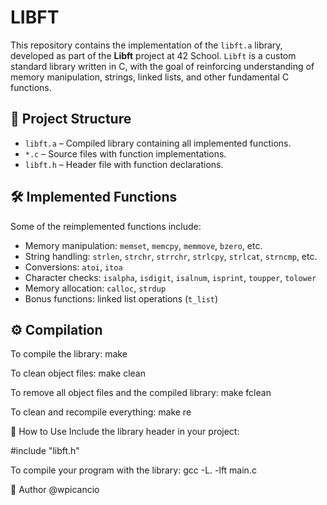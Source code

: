 # LIBFT

This repository contains the implementation of the `libft.a` library, developed as part of the **Libft** project at 42 School. `Libft` is a custom standard library written in C, with the goal of reinforcing understanding of memory manipulation, strings, linked lists, and other fundamental C functions.

## 📁 Project Structure

- `libft.a` – Compiled library containing all implemented functions.
- `*.c` – Source files with function implementations.
- `libft.h` – Header file with function declarations.

## 🛠️ Implemented Functions

Some of the reimplemented functions include:

- Memory manipulation: `memset`, `memcpy`, `memmove`, `bzero`, etc.
- String handling: `strlen`, `strchr`, `strrchr`, `strlcpy`, `strlcat`, `strncmp`, etc.
- Conversions: `atoi`, `itoa`
- Character checks: `isalpha`, `isdigit`, `isalnum`, `isprint`, `toupper`, `tolower`
- Memory allocation: `calloc`, `strdup`
- Bonus functions: linked list operations (`t_list`)

## ⚙️ Compilation

To compile the library:
make

To clean object files:
make clean

To remove all object files and the compiled library:
make fclean

To clean and recompile everything:
make re

🧪 How to Use
Include the library header in your project:

#include "libft.h"

To compile your program with the library:
gcc -L. -lft main.c


👤 Author
@wpicancio


